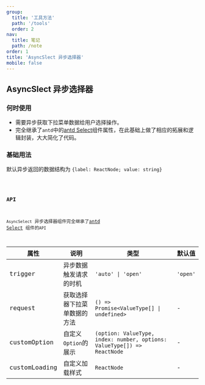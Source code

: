 ```yaml
---
group:
  title: '工具方法'
  path: '/tools'
  order: 2
nav:
  title: 笔记
  path: /note
order: 1
title: 'AsyncSlect 异步选择器'
mobile: false
---
```


## AsyncSlect 异步选择器

### 何时使用

- 需要异步获取下拉菜单数据给用户选择操作。
- 完全继承了`antd`中的[antd Select](https://ant-design.gitee.io/components/select-cn/)组件属性，在此基础上做了相应的拓展和逻辑封装，大大简化了代码。

### 基础用法

默认异步返回的数据结构为 `{label: ReactNode; value: string}`

<code src="./demos/demo1.tsx" />

### API

`AsyncSelect` 异步选择器组件完全继承了[antd Select](https://ant-design.gitee.io/components/select-cn/#API) 组件的`API`

| 属性 | 说明 | 类型 | 默认值 |
| --- | --- | --- | --- |
| trigger | 异步数据触发请求的时机 | `'auto' \| 'open'` | `'open'` |
| request | 获取选择器下拉菜单数据的方法 | `() => Promise<ValueType[] \| undefined>` | - |
| customOption | 自定义`Option`的展示 | `(option: ValueType, index: number, options: ValueType[]) => ReactNode` | - |
| customLoading | 自定义加载样式 | `ReactNode` | - |
